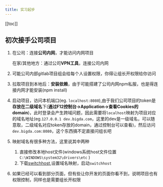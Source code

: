 ```yaml
---
title: 实习起步
---
```


[[toc]]
## 初次接手公司项目

1. 在公司：连接**公司内网**，才能访问内网项目

   在家/其他地方：通过公司**VPN工具**，连接公司内网

2. 可能公司内部gitlab项目组会给每个人设置权限，你得让组长开权限给你访问

3. 拉取项目到本地后：**安装依赖**，由于可能搭建了公司内网npm私服，也是得连接内网才能安装(npm install)

4. 启动项目，访问本机端口(eg. `localhost:8080`),由于我们公司项目的token是**存放在二级域名**下(**通过F12控制台->Application->查看Cookies的domain**)，此时登录会产生跨域问题，因此需要将`localhost`映射为项目对应的域名地址(eg.`127.0.0.1 dev.bigda.com`，这里的dev是一级域名，可以随意取，二级域名对应token存放的domain，通过控制台可以查看)，然后访问`dev.bigda.com:8080`，这个东西搞不定直接问组长吧

5. 映射域名有很多种方法，这里说其中两种

   1. 直接修改本地host文件(windows系统host文件位置`C:\WINDOWS\system32\drivers\etc` )
   2. 下载[switchhost](https://github.com/oldj/SwitchHosts/releases),设置域名映射，启动`switchhost`

6. 如果已经可以看到部分页面，但有些让你开发的页面你看不到，说明项目也有权限控制，同样也是需要组长开权限

